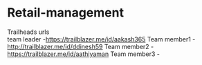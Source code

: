 # Retail-management
Trailheads  urls  
 team leader  -https://trailblazer.me/id/aakash365
 Team member1 -http://trailblazer.me/id/ddinesh59
 Team member2 -https://trailblazer.me/id/aathiyaman
 Team member3 -
